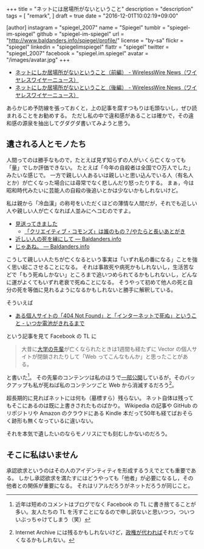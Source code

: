+++
title = "ネットには居場所がないということ"
description = "description"
tags = [
  "remark",
]
draft = true
date = "2016-12-01T10:02:19+09:00"

[author]
  instagram = "spiegel_2007"
  name = "Spiegel"
  tumblr = "spiegel-im-spiegel"
  github = "spiegel-im-spiegel"
  url = "http://www.baldanders.info/spiegel/profile/"
  license = "by-sa"
  flickr = "spiegel"
  linkedin = "spiegelimspiegel"
  flattr = "spiegel"
  twitter = "spiegel_2007"
  facebook = "spiegel.im.spiegel"
  avatar = "/images/avatar.jpg"
+++

- [ネットにしか居場所がないということ（前編） - WirelessWire News（ワイヤレスワイヤーニュース）](https://wirelesswire.jp/2016/11/57893/)
- [ネットにしか居場所がないということ（後編） - WirelessWire News（ワイヤレスワイヤーニュース）](https://wirelesswire.jp/2016/11/57914/)

あらかじめ予防線を張っておくと，上の記事を腐すつもりは毛頭ないし，ぜひ読まれることをお勧めする。
ただし私の中で違和感があることは確かで，その違和感の源泉を抽出してグダグダ書いてみようと思う。

## 遺される人とモノたち

人間ってのは勝手なもので，たとえば見ず知らずの人がいくら亡くなっても「量」でしか評価できない。
たとえば「今年の自殺者は全国で○万人でした」みたいな感じで。
一方で親しい人あるいは親しいと思い込んでいる人（有名人とか）が亡くなった場合には尋常でなく悲しんだり怒ったりする。
まぁ，今は昭和時代みたいに芸能人の自殺の後追いとかは少ないかもしれないけど。

私は親から「冷血漢」の称号をいただくほどの薄情な人間だが，それでも近しい人や親しい人が亡くなれば人並みにヘコむのですよ。

- [見送ってきました](http://www.baldanders.info/spiegel/log/200310.html#d20_t1 "[鏡] しっぽのさきっちょ 2003年10月 -- Spiegel's Trunk")
    - [「クリエイティブ・コモンズ」は誰のもの？/やたらと長いあとがき](http://www.baldanders.info/spiegel/docs/cc-report_s2.html)
- [近しい人の死を縁にして — Baldanders.info](http://www.baldanders.info/spiegel/log2/000543.shtml)
- [じゃあね。 — Baldanders.info](http://www.baldanders.info/spiegel/log2/000867.shtml)

こうして親しい人たちが亡くなるという事実は「いずれ私の番になる」ことを強く思い起こさせることになる。
それは事故死や病死かもしれないし，生活苦などで「もう死ぬしかない」ところまで追いつめられてるかもしれないし，どんなに運がよくてもいずれ老衰で死ぬことになる。
そうやって初めて他人の死と自分の死を等価に見れるようになるかもしれないと勝手に解釈している。

そういえば

- [ある個人サイトの「404 Not Found」と「インターネットで死ぬ」ということ - いつか電池がきれるまで](http://fujipon.hatenablog.com/entry/2016/11/19/134244)

という記事を見て Facebook の TL に

> 大昔に[大学の先輩](http://magarchive.halfmoon.jp/ "Mag's Archives")が亡くなられたときは1週間も経たずに Vector の個人サイトが閉鎖されたりして「Web ってこんなもんか」と思ったことがある。

と書いた[^fb]。
その先輩のコンテンツは私のほうで[一部公開](http://magarchive.halfmoon.jp/ "Mag's Archives")しているが，そのバックアップも私が死ねば私のコンテンツごと Web から消滅するだろう[^ia]。

[^fb]: 近年は短めのコメントはブログでなく Facebook の TL に書き捨てることが多い。友人たちの TL を汚すことになるので申し訳ないと思いつつ，ついついぶっちゃけてしまう（笑）
[^ia]: Internet Archive には残るかもしれないけど，[政権が代われば](http://www.itmedia.co.jp/news/articles/1611/30/news099.html "トランプ大統領誕生前に、Internet Archiveがカナダにバックアップ構築へ - ITmedia ニュース")それだってなくなるかもしれない。

超長期的に見ればネットには何も（墓標すら）残らない。
ネット自体は残ってもそこにあるのは既に上書きされたものばかり。
Wikipedia の記事や GitHub のリポジトリや Amazon のクラウドにある Kindle 本だって50年も経てばおそらく跡形も無くなっているに違いない。

それを本気で遺したいのならモノリスにでも刻むしかないのだろう。

## そこに私はいません

承認欲求というのはその人のアイデンティティを形成するうえでとても重要である。
しかし承認欲求を満たすにはどうやっても「他者」が必要になるし，その他者との関係が重要になる。
それはリアルだろうがネットだろうが同じこと。
